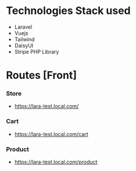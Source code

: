 # Technologies Stack used
- Laravel
- Vuejs
- Tailwind
- DaisyUI
- Stripe PHP Library


# Routes [Front]
### Store
- https://lara-test.local.com/

### Cart
- https://lara-test.local.com/cart

### Product
- https://lara-test.local.com/product
